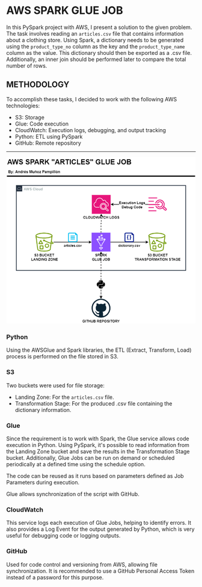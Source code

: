 # AWS SPARK GLUE JOB

In this PySpark project with AWS, I present a solution to the given problem. The task involves reading an `articles.csv` file that contains information about a clothing store. Using Spark, a dictionary needs to be generated using the `product_type_no` column as the key and the `product_type_name` column as the value. This dictionary should then be exported as a .csv file. Additionally, an inner join should be performed later to compare the total number of rows.

## METHODOLOGY

To accomplish these tasks, I decided to work with the following AWS technologies:
- S3: Storage
- Glue: Code execution
- CloudWatch: Execution logs, debugging, and output tracking
- Python: ETL using PySpark
- GitHub: Remote repository

----

![SCHEMA](Images/aws-glue-articles-light.png)

### Python

Using the AWSGlue and Spark libraries, the ETL (Extract, Transform, Load) process is performed on the file stored in S3.

### S3

Two buckets were used for file storage:
- Landing Zone: For the `articles.csv` file.
- Transformation Stage: For the produced .csv file containing the dictionary information.

### Glue

Since the requirement is to work with Spark, the Glue service allows code execution in Python. Using PySpark, it's possible to read information from the Landing Zone bucket and save the results in the Transformation Stage bucket. Additionally, Glue Jobs can be run on demand or scheduled periodically at a defined time using the schedule option.

The code can be reused as it runs based on parameters defined as Job Parameters during execution.

Glue allows synchronization of the script with GitHub.

### CloudWatch

This service logs each execution of Glue Jobs, helping to identify errors. It also provides a Log Event for the output generated by Python, which is very useful for debugging code or logging outputs.

### GitHub

Used for code control and versioning from AWS, allowing file synchronization. It is recommended to use a GitHub Personal Access Token instead of a password for this purpose.

